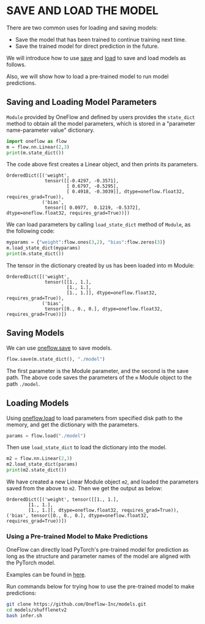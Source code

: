 #  SAVE AND LOAD THE MODEL

There are two common uses for loading and saving models:

- Save the model that has been trained to continue training next time.
- Save the trained model for direct prediction in the future.

We will introduce how to use [save](https://oneflow.readthedocs.io/en/master/oneflow.html?highlight=oneflow.save#oneflow.save) and [load](https://oneflow.readthedocs.io/en/master/oneflow.html?highlight=oneflow.load#oneflow.load) to save and load models as follows.

Also, we will show how to load a pre-trained model to run model predictions.

## Saving and Loading Model Parameters
`Module` provided by OneFlow and defined by users provides the `state_dict` method to obtain all the model parameters, which is stored in a "parameter name-parameter value" dictionary.

```python
import oneflow as flow
m = flow.nn.Linear(2,3)
print(m.state_dict())
```

The code above first creates a Linear object, and then prints its parameters.

```text
OrderedDict([('weight',
              tensor([[-0.4297, -0.3571],
                      [ 0.6797, -0.5295],
                      [ 0.4918, -0.3039]], dtype=oneflow.float32, requires_grad=True)),
             ('bias',
              tensor([ 0.0977,  0.1219, -0.5372], dtype=oneflow.float32, requires_grad=True))])
```

We can load parameters by calling `load_state_dict` method of `Module`, as the following code:

```python
myparams = {"weight":flow.ones(3,2), "bias":flow.zeros(3)}
m.load_state_dict(myparams)
print(m.state_dict())
```

The tensor in the dictionary created by us has been loaded into m Module:

```text
OrderedDict([('weight',
              tensor([[1., 1.],
                      [1., 1.],
                      [1., 1.]], dtype=oneflow.float32, requires_grad=True)),
             ('bias',
              tensor([0., 0., 0.], dtype=oneflow.float32, requires_grad=True))])
```


## Saving Models
We can use [oneflow.save](https://oneflow.readthedocs.io/en/master/oneflow.html?highlight=oneflow.save#oneflow.save) to save models.

```python
flow.save(m.state_dict(), "./model")
```

The first parameter is the Module parameter, and the second is the save path. The above code saves the parameters of the `m` Module object to the path `./model`.



## Loading Models

Using [oneflow.load](https://oneflow.readthedocs.io/en/master/oneflow.html?highlight=oneflow.load#oneflow.load) to load parameters from specified disk path to the memory, and get the dictionary with the parameters.

```python
params = flow.load("./model")
```

Then use `load_state_dict` to load the dictionary into the model.

```python
m2 = flow.nn.Linear(2,3)
m2.load_state_dict(params)
print(m2.state_dict())
```

We have created a new Linear Module object `m2`, and loaded the parameters saved from the above to `m2`. Then we get the output as below:

```text
OrderedDict([('weight', tensor([[1., 1.],
        [1., 1.],
        [1., 1.]], dtype=oneflow.float32, requires_grad=True)), ('bias', tensor([0., 0., 0.], dtype=oneflow.float32, requires_grad=True))])
```


### Using a Pre-trained Model to Make Predictions

OneFlow can directly load PyTorch's pre-trained model for prediction as long as the structure and parameter names of the model are aligned with the PyTorch model.

Examples can be found in [here](https://github.com/Oneflow-Inc/models/tree/main/shufflenetv2#convert-pretrained-model-from-pytorch-to-oneflow).

Run commands below for trying how to use the pre-trained model to make predictions:

```bash
git clone https://github.com/Oneflow-Inc/models.git
cd models/shufflenetv2
bash infer.sh
```
